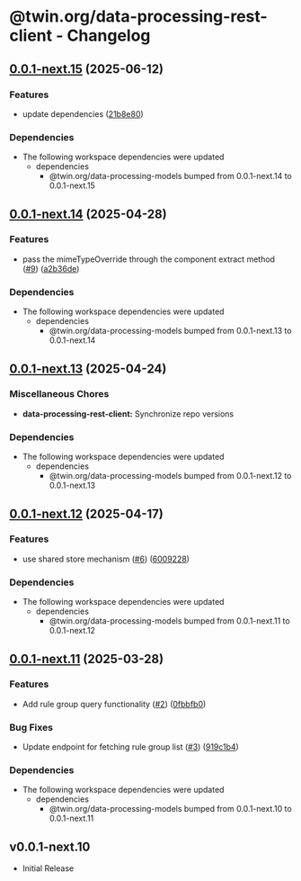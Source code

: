 # @twin.org/data-processing-rest-client - Changelog

## [0.0.1-next.15](https://github.com/twinfoundation/data-processing/compare/data-processing-rest-client-v0.0.1-next.14...data-processing-rest-client-v0.0.1-next.15) (2025-06-12)


### Features

* update dependencies ([21b8e80](https://github.com/twinfoundation/data-processing/commit/21b8e8007c87136a09f0a8e35ffde13a07ff4711))


### Dependencies

* The following workspace dependencies were updated
  * dependencies
    * @twin.org/data-processing-models bumped from 0.0.1-next.14 to 0.0.1-next.15

## [0.0.1-next.14](https://github.com/twinfoundation/data-processing/compare/data-processing-rest-client-v0.0.1-next.13...data-processing-rest-client-v0.0.1-next.14) (2025-04-28)


### Features

* pass the mimeTypeOverride through the component extract method ([#9](https://github.com/twinfoundation/data-processing/issues/9)) ([a2b36de](https://github.com/twinfoundation/data-processing/commit/a2b36de5c19c56e4172d3f22b176aa83e1df84c8))


### Dependencies

* The following workspace dependencies were updated
  * dependencies
    * @twin.org/data-processing-models bumped from 0.0.1-next.13 to 0.0.1-next.14

## [0.0.1-next.13](https://github.com/twinfoundation/data-processing/compare/data-processing-rest-client-v0.0.1-next.12...data-processing-rest-client-v0.0.1-next.13) (2025-04-24)


### Miscellaneous Chores

* **data-processing-rest-client:** Synchronize repo versions


### Dependencies

* The following workspace dependencies were updated
  * dependencies
    * @twin.org/data-processing-models bumped from 0.0.1-next.12 to 0.0.1-next.13

## [0.0.1-next.12](https://github.com/twinfoundation/data-processing/compare/data-processing-rest-client-v0.0.1-next.11...data-processing-rest-client-v0.0.1-next.12) (2025-04-17)


### Features

* use shared store mechanism ([#6](https://github.com/twinfoundation/data-processing/issues/6)) ([6009228](https://github.com/twinfoundation/data-processing/commit/600922880acef07cc2f818dee7645c342929108b))


### Dependencies

* The following workspace dependencies were updated
  * dependencies
    * @twin.org/data-processing-models bumped from 0.0.1-next.11 to 0.0.1-next.12

## [0.0.1-next.11](https://github.com/twinfoundation/data-processing/compare/data-processing-rest-client-v0.0.1-next.10...data-processing-rest-client-v0.0.1-next.11) (2025-03-28)


### Features

* Add rule group query functionality ([#2](https://github.com/twinfoundation/data-processing/issues/2)) ([0fbbfb0](https://github.com/twinfoundation/data-processing/commit/0fbbfb065b6ecc293920b25f97ba011743105486))


### Bug Fixes

* Update endpoint for fetching rule group list ([#3](https://github.com/twinfoundation/data-processing/issues/3)) ([919c1b4](https://github.com/twinfoundation/data-processing/commit/919c1b435e760251ca57f96ed9f701b08542f318))


### Dependencies

* The following workspace dependencies were updated
  * dependencies
    * @twin.org/data-processing-models bumped from 0.0.1-next.10 to 0.0.1-next.11

## v0.0.1-next.10

- Initial Release
